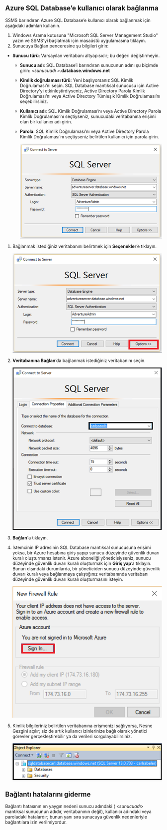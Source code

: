 ## Azure SQL Database’e kullanıcı olarak bağlanma
SSMS barındıran Azure SQL Database’e kullanıcı olarak bağlanmak için aşağıdaki adımları kullanın.

1. Windows Arama kutusuna "Microsoft SQL Server Management Studio" yazın ve SSMS’yi başlatmak için masaüstü uygulamasına tıklayın.
2. Sunucuya Bağlan penceresine şu bilgileri girin:

* **Sunucu türü**: Varsayılan veritabanı altyapısıdır; bu değeri değiştirmeyin.
  
  * **Sunucu adı**: SQL Database’i barındıran sunucunun adını şu biçimde girin: *&lt;sunucuadı >*.**database.windows.net**
  * **Kimlik doğrulaması türü**: Yeni başlıyorsanız SQL Kimlik Doğrulaması’nı seçin. SQL Database mantıksal sunucusu için Active Directory’yi etkinleştirdiyseniz, Active Directory Parola Kimlik Doğrulaması’nı veya Active Directory Tümleşik Kimlik Doğrulaması’nı seçebilirsiniz.
  * **Kullanıcı adı**: SQL Kimlik Doğrulaması’nı veya Active Directory Parola Kimlik Doğrulaması’nı seçtiyseniz, sunucudaki veritabanına erişimi olan bir kullanıcı adı girin.
  * **Parola**: SQL Kimlik Doğrulaması’nı veya Active Directory Parola Kimlik Doğrulaması’nı seçtiyseniz belirtilen kullanıcı için parola girin.
    
       ![SQL Server Management Studio: Connect to SQL Database server](./media/sql-database-sql-server-management-studio-connect-user/connect-user-1.png)

1. Bağlanmak istediğiniz veritabanını belirtmek için **Seçenekler**’e tıklayın.
   
      ![SQL Server Management Studio: SQL Database sunucusuna bağlanma](./media/sql-database-sql-server-management-studio-connect-user/connect-user-2.png)
2. **Veritabanına Bağlan**’da bağlanmak istediğiniz veritabanını seçin.
   
     ![SQL Server Management Studio: SQL Database sunucusuna bağlanma](./media/sql-database-sql-server-management-studio-connect-user/connect-user-3.png)
3. **Bağlan**'a tıklayın.
4. İstemcinin IP adresinin SQL Database mantıksal sunucusuna erişimi yoksa, bir Azure hesabına giriş yapıp sunucu düzeyinde güvenlik duvarı kuralı oluşturmanız istenir. Azure aboneliği yöneticisiyseniz, sunucu düzeyinde güvenlik duvarı kuralı oluşturmak için **Giriş yap**’a tıklayın. Bunun dışındaki durumlarda, bir yöneticiden sunucu düzeyinde güvenlik duvarı kuralı veya bağlanmaya çalıştığınız veritabanında veritabanı düzeyinde güvenlik duvarı kuralı oluşturmasını isteyin.
   
      ![SQL Server Management Studio: SQL Database sunucusuna bağlanma](./media/sql-database-sql-server-management-studio-connect-user/connect-user-4.png)
5. Kimlik bilgileriniz belirtilen veritabanına erişmenizi sağlıyorsa, Nesne Gezgini açılır; siz de artık kullanıcı izinlerinize bağlı olarak yönetici görevler gerçekleştirebilir ya da verileri sorgulayabilirsiniz.
   
      ![SQL Server Management Studio: SQL Database sunucusuna bağlanma](./media/sql-database-sql-server-management-studio-connect-user/connect-user-5.png)

## Bağlantı hatalarını giderme
Bağlantı hatasının en yaygın nedeni sunucu adındaki ( <*sunucuadı*> mantıksal sunucunun adıdır, veritabanının değil), kullanıcı adındaki veya paroladaki hatalardır; bunun yanı sıra sunucuya güvenlik nedenleriyle bağlantılara izin verilmiyordur. 

<!--HONumber=Sep16_HO3-->


